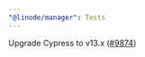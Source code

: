 ```yaml
---
"@linode/manager": Tests
---
```


Upgrade Cypress to v13.x ([#9874](https://github.com/linode/manager/pull/9874))
